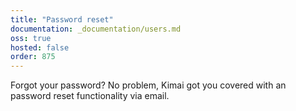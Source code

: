 ```yaml
---
title: "Password reset"
documentation: _documentation/users.md
oss: true
hosted: false
order: 875
---
```


Forgot your password? No problem, Kimai got you covered with an password reset functionality via email.
